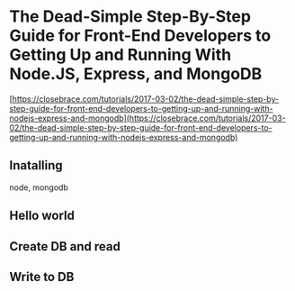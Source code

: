 # The Dead-Simple Step-By-Step Guide for Front-End Developers to Getting Up and Running With Node.JS, Express, and MongoDB

[https://closebrace.com/tutorials/2017-03-02/the-dead-simple-step-by-step-guide-for-front-end-developers-to-getting-up-and-running-with-nodejs-express-and-mongodb](https://closebrace.com/tutorials/2017-03-02/the-dead-simple-step-by-step-guide-for-front-end-developers-to-getting-up-and-running-with-nodejs-express-and-mongodb)

## Inatalling
node, mongodb

## Hello world

## Create DB and read

## Write to DB

